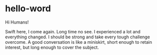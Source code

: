 # hello-word

Hi Humans!

Swift here, I come again.
Long time no see. I experienced a lot and everything changed. I should be strong and take every tough challenge overcome.
A good conversation is like a miniskirt, short enough to retain interest, but long enough to cover the subject.
